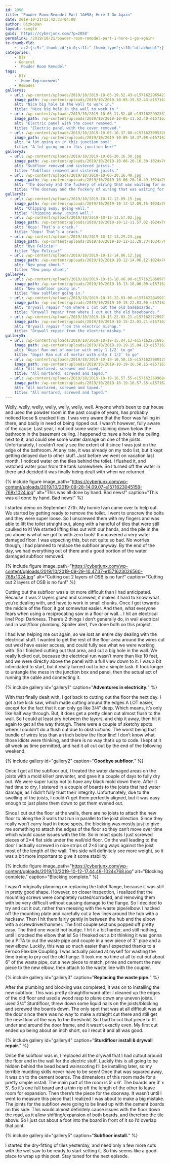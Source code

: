 ```yaml
---
id: 2058
title: "Powder Room Remodel Part 1&#58; Here I Go Again"
date: 2019-10-21T12:42:33-04:00
author: DizkoDan
layout: single
guid: 'https://cyberjunx.com/?p=2058'
permalink: /2019/10/21/powder-room-remodel-part-1-here-i-go-again/
tc-thumb-fld:
    - 'a:2:{s:9:"_thumb_id";b:0;s:11:"_thumb_type";s:10:"attachment";}'
categories:
    - DIY
    - General
    - 'Powder Room Remodel'
tags:
    - DIY
    - 'Home Improvement'
    - Remodel
gallery1:
  - url: /wp-content/uploads/2019/10/2019-10-05-19.52.43-e1571622965423.jpg
    image_path: /wp-content/uploads/2019/10/2019-10-05-19.52.43-e1571622965423-768x1024.jpg
    alt: "Nice big hole in the wall to work in."
    title: "Nice big hole in the wall to work in."
  - url: /wp-content/uploads/2019/10/2019-10-05-11.52.40-e1571622992331.jpg
    image_path: /wp-content/uploads/2019/10/2019-10-05-11.52.40-e1571622992331-768x1024.jpg
    alt: "Electric panel with the cover removed."
    title: "Electric panel with the cover removed."
  - url: /wp-content/uploads/2019/10/2019-10-05-10.37.08-e1571623005326.jpg
    image_path: /wp-content/uploads/2019/10/2019-10-05-10.37.08-e1571623005326-768x1024.jpg
    alt: "A lot going on in this junction box!"
    title: "A lot going on in this junction box!"
gallery2:
  - url: /wp-content/uploads/2019/10/2019-10-06-20.16.30.jpg
    image_path: /wp-content/uploads/2019/10/2019-10-06-20.16.30-1024x768.jpg
    alt: "Subfloor removed and sistered joists."
    title: "Subfloor removed and sistered joists."
  - url: /wp-content/uploads/2019/10/2019-10-06-20.16.49.jpg
    image_path: /wp-content/uploads/2019/10/2019-10-06-20.16.49-1024x768.jpg
    alt: "The doorway and the fuckery of wiring that was waiting for me."
    title: "The doorway and the fuckery of wiring that was waiting for me."
gallery3:
  - url: /wp-content/uploads/2019/10/2019-10-12-12.09.15.jpg
    image_path: /wp-content/uploads/2019/10/2019-10-12-12.09.15-1024x768.jpg
    alt: "Chipping away, going well."
    title: "Chipping away, going well."
  - url: /wp-content/uploads/2019/10/2019-10-12-11.57.02.jpg
    image_path: /wp-content/uploads/2019/10/2019-10-12-11.57.02-1024x768.jpg
    alt: "Oops! That’s a crack."
    title: "Oops! That’s a crack."
  - url: /wp-content/uploads/2019/10/2019-10-12-13.29.23.jpg
    image_path: /wp-content/uploads/2019/10/2019-10-12-13.29.23-1024x768.jpg
    alt: "Bye Felicia!"
    title: "Bye Felicia!"
  - url: /wp-content/uploads/2019/10/2019-10-12-14.06.12.jpg
    image_path: /wp-content/uploads/2019/10/2019-10-12-14.06.12-1024x768.jpg
    alt: "New poop shoot."
    title: "New poop shoot."
gallery4:
  - url: /wp-content/uploads/2019/10/2019-10-13-18.06.00-e1571622858979.jpg
    image_path: /wp-content/uploads/2019/10/2019-10-13-18.06.00-e1571622858979-768x1024.jpg
    alt: "New subfloor going in."
    title: "New subfloor going in."
  - url: /wp-content/uploads/2019/10/2019-10-15-22.03.00-e1571622845923.jpg
    image_path: /wp-content/uploads/2019/10/2019-10-15-22.03.00-e1571622845923-768x1024.jpg
    alt: "Drywall repair from where I cut out the old baseboards."
    title: "Drywall repair from where I cut out the old baseboards."
  - url: /wp-content/uploads/2019/10/2019-10-15-22.03.21-e1571622729971.jpg
    image_path: /wp-content/uploads/2019/10/2019-10-15-22.03.21-e1571622729971-768x1024.jpg
    alt: "Drywall repair from the electric mishap."
    title: "Drywall repair from the electric mishap."
gallery5:
  - url: /wp-content/uploads/2019/10/2019-10-19-15.04.13-e1571622716957.jpg
    image_path: /wp-content/uploads/2019/10/2019-10-19-15.04.13-e1571622716957-768x1024.jpg
    alt: "Oops! Ran out of mortar with only 1 1/2′ to go"
    title: "Oops! Ran out of mortar with only 1 1/2′ to go"
  - url: /wp-content/uploads/2019/10/2019-10-19-16.58.15-e1571622680125.jpg
    image_path: /wp-content/uploads/2019/10/2019-10-19-16.58.15-e1571622680125-768x1024.jpg
    alt: "All mortared, screwed and taped."
    title: "All mortared, screwed and taped."
  - url: /wp-content/uploads/2019/10/2019-10-19-16.57.55-e1571622699684.jpg
    image_path: /wp-content/uploads/2019/10/2019-10-19-16.57.55-e1571622699684-768x1024.jpg
    alt: "All mortared, screwed and taped."
    title: "All mortared, screwed and taped."
---
```


Welly, welly, welly, welly, welly, welly, well. Anyone who’s been to our house and used the powder room in the past couple of years, has probably noticed loose &amp; cracked tiles. I was very aware that the floor was failing in there, and badly in need of being ripped out. I wasn’t however, fully aware of the cause. Last year, I noticed some water staining down below the bathroom in the basement ceiling. I happened to have a hole in the ceiling next to it, and could see some water damage on one of the joists. Unfortunately, I couldn’t really see the extent of it since I was just on the edge of the bathroom. At any rate, it was already on my todo list, but it kept getting delayed due to other stuff. Just before we went on vacation last month, I noticed water on the tiles behind the toilet. I flushed it, and watched water pour from the tank somewhere. So I turned off the water in there and decided it was finally being dealt with when we returned.

{% include figure image_path="https://cyberjunx.com/wp-content/uploads/2019/10/2019-09-28-14.09.07-e1571623045158-768x1024.jpg" alt="This was all done by hand. Bad news!" caption="This was all done by hand. Bad news!" %}

I started demo on September 27th. My homie Ivan came over to help out. We started by getting ready to remove the toilet. I went to unscrew the bolts and they were super loose. So I unscrewed them with my fingers and was able to lift the toilet straight out, along with a handful of tiles that were still caulked to it! We started lifting tiles out with our hands, and the pile in the pic above is what we got to with zero tools! It uncovered a very water damaged floor. I was expecting this, but not quite so bad. No worries though, I had planned to replace the subfloor anyway. By the end of the day, we had everything out of there and a good portion of the water damaged subfloor removed.

{% include figure image_path="https://cyberjunx.com/wp-content/uploads/2019/10/2019-09-29-10.47.37-e1571623026560-768x1024.jpg" alt="Cutting out 2 layers of OSB is no fun!" caption="Cutting out 2 layers of OSB is no fun!" %}

Cutting out the subfloor was a lot more difficult than I had anticipated. Because it was 2 layers glued and screwed, it makes it hard to know what you’re dealing with, and have to work in small chunks. Once I got towards the middle of the floor, it got somewhat easier. And then, what everyone fears when using a reciprocating saw in a floor or wall… I hit an electrical line! Pop! Darkness. There’s 2 things I don’t generally do, in wall electrical and in wall/floor plumbing. Spoiler alert, I’ve done both on this project.

I had Ivan helping me out again, so we lost an entire day dealing with the electrical stuff. I wanted to get the rest of the floor area around the wires cut out we’d have easier access, and could fully see what we were working with. So I finished cutting out that area, and cut a big hole in the wall. We really lucked out, because the electrical run wasn’t more than like 10 feet, and we were directly above the panel with a full view down to it. I was a bit intimidated to start, but it really turned out to be a simple task. It took longer to untangle the mess in the junction box and panel, then the actual act of running the cable and connecting it.

{% include gallery id="gallery1" caption="**Adventures in electricity.**" %}

With that finally dealt with, I got back to cutting out the floor the next day. I got a toe kick saw, which made cutting around the edges A LOT easier, except for the fact that it can only go like 3/4″ deep. Which means, it’s only like half way through. But, it does get a pretty clean cut almost flush to the wall. So I could at least pry between the layers, and chip it away, then hit it again to get all the way through. There were a couple of sketchy spots where I couldn’t do a flush cut due to obstructions. The worst being that bundle of wires less than an inch below the floor line! I don’t know what those idiots were thinking, and there is no way that’s up to code. I kept at it all week as time permitted, and had it all cut out by the end of the following weekend.

{% include gallery id="gallery2" caption="**Goodbye subfloor.**" %}

Once I got all the subfloor out, I treated the water damaged areas on the joists with a mold killer/ preventer, and gave it a couple of days to fully dry out. We were super lucky not to have any black mold down there. After it had time to dry, I sistered in a couple of boards to the joists that had water damage, as I didn’t fully trust their integrity. Unfortunately, due to the swelling of the joists, I couldn’t get them perfectly aligned, but it was easy enough to just plane them down to get them evened out.

Since I cut out the floor at the walls, there are no joists to attach the new floor to along the 3 walls that run in parallel to the joist direction. Since they really won’t carry load in those spots, the blocking was mostly just to give me something to attach the edges of the floor so they can’t move over time which would cause issues with the tile. So in most spots I just screwed pieces of 2×4 flat side under the wall/old floor. On the wall leading to the door I actually screwed in nice strips of 2×4 long ways against the joist most of the length of the wall. This side will definitely see more weight, so it was a bit more important to give it some stability.

{% include figure image_path="https://cyberjunx.com/wp-content/uploads/2019/10/2019-10-12-17.44.48-1024x768.jpg" alt="Blocking complete." caption="Blocking complete." %}

I wasn’t originally planning on replacing the toilet flange, because it was still in pretty good shape. However, on closer inspection, I realized that the mounting screws were completely rusted/corroded, and removing them with be very difficult without causing damage to the flange. So I decided to try and cut it out, rather than messing with the waste pipe/elbow. I hacked off the mounting plate and carefully cut a few lines around the hub with a hacksaw. Then I hit them fairly gently in between the hub and the elbow with a screwdriver/hammer. The first couple sections popped off pretty easy. The third one would not budge. I hit it a bit harder, and still nothing, until I cracked the elbow that is! So I freaked out a bit thinking it was gonna be a PITA to cut the waste pipe and couple in a new piece of 3″ pipe and a new elbow. Luckily, this was so much easier than I expected thanks to a Fernco Flexible Coupling. I was actually pissed at myself for wasting the time trying to pry out the old flange. It took me no time at all to cut out about 6″ of the waste pipe, cut a new piece to match, prime and cement the new piece to the new elbow, then attach to the waste line with the coupler.

{% include gallery id="gallery3" caption="**Replacing the waste pipe.**" %}

After the plumbing and blocking was completed, it was on to installing the new subfloor. This was pretty straightforward after I cleaned up the edges of the old floor and used a wood rasp to plane down any uneven joists. I used 3/4″ Sturdifloor, threw down some liquid nails on the joists/blocking and screwed the boards down. The only spot that was at all difficult was at the door since there was no way to make a straight cut there and still get the new floor all the way to the threshold. So I had to cut that piece to fit under and around the door frame, and it wasn’t exactly even. My first cut ended up being about an inch short, so I recut it and all was good.

{% include gallery id="gallery4" caption="**Sturdifloor install &amp; drywall repair.**" %}

Once the subfloor was in, I replaced all the drywall that I had cutout around the floor and in the wall for the electric stuff. Luckily this is all going to be hidden behind the bead board wainscoting I’ll be installing later, so my terrible mudding skills never have to be seen! Once that was squared away, it was on to the cement boards. The dimensions of this room made for a pretty simple install. The main part of the room is 5′ x 6′. The boards are 3′ x 5′. So it’s one full board and a thin rip off the length of the other to leave room for expansion. Then there’s the piece for the doorway. It wasn’t until I went to measure this piece that I realized I was about to make a big mistake. The joints for the subfloor were going to be lined up with the cement boards on this side. This would almost definitely cause issues with the floor down the road, as it allow shifting/expansion of both boards, and therefore the tile above. So I just cut about a foot into the board in front of it so I’d overlap that joint.

{% include gallery id="gallery5" caption="**Subfloor install.**" %}

I started the dry-fitting of tiles yesterday, and need only a few more cuts with the wet saw to be ready to start setting it. So this seems like a good place to wrap up this post. Stay tuned for the next episode.